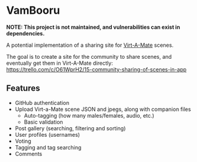 # VamBooru

**NOTE: This project is not maintained, and vulnerabilities can exist in dependencies.**

A potential implementation of a sharing site for [Virt-A-Mate](https://www.patreon.com/meshedvr) scenes.

The goal is to create a site for the community to share scenes, and eventually get them in Virt-A-Mate directly: https://trello.com/c/O61WprH2/15-community-sharing-of-scenes-in-app

## Features

* GitHub authentication
* Upload Virt-a-Mate scene JSON and jpegs, along with companion files
  * Auto-tagging (how many males/females, audio, etc.)
  * Basic validation
* Post gallery (searching, filtering and sorting)
* User profiles (usernames)
* Voting
* Tagging and tag searching
* Comments
